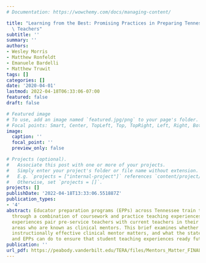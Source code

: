 ```yaml
---
# Documentation: https://wowchemy.com/docs/managing-content/

title: "Learning from the Best: Promising Practices in Preparing Tennessee's Future\
  \ Teachers"
subtitle: ''
summary: ''
authors:
- Wesley Morris
- Matthew Ronfeldt
- Emanuele Bardelli
- Matthew Truwit
tags: []
categories: []
date: '2020-04-01'
lastmod: 2022-04-18T06:33:06-07:00
featured: false
draft: false

# Featured image
# To use, add an image named `featured.jpg/png` to your page's folder.
# Focal points: Smart, Center, TopLeft, Top, TopRight, Left, Right, BottomLeft, Bottom, BottomRight.
image:
  caption: ''
  focal_point: ''
  preview_only: false

# Projects (optional).
#   Associate this post with one or more of your projects.
#   Simply enter your project's folder or file name without extension.
#   E.g. `projects = ["internal-project"]` references `content/project/deep-learning/index.md`.
#   Otherwise, set `projects = []`.
projects: []
publishDate: '2022-04-18T13:33:06.551887Z'
publication_types:
- '4'
abstract: Educator preparation programs (EPPs) across Tennessee train teacher candidates
  through a combination of coursework and practice teaching experiences. These practice
  experiences pair pre-service teachers with current teachers in their endorsement
  areas who are known as clinical mentors. This brief examines whether having a more
  instructionally effective clinical mentor matters, and what the state, districts,
  and EPPs can do to ensure that student teaching experiences ready future teachers.
publication: ''
url_pdf: https://peabody.vanderbilt.edu/TERA/files/Mentors_Matter_FINAL.pdf
---
```

